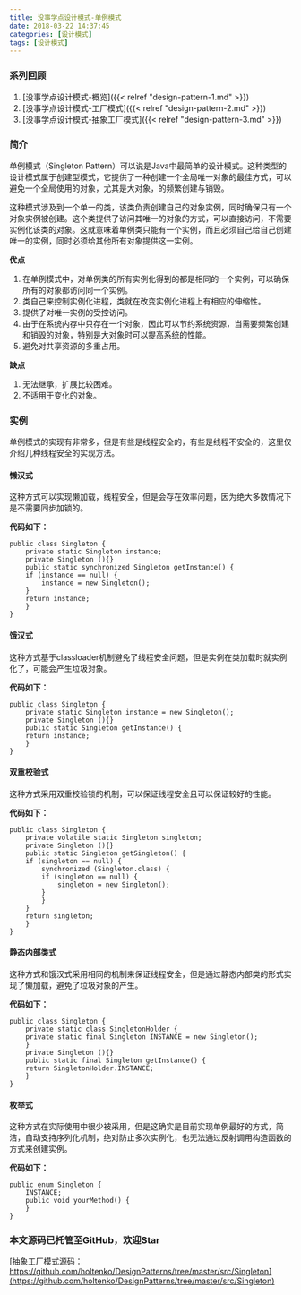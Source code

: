 ```yaml
---
title: 没事学点设计模式-单例模式
date: 2018-03-22 14:37:45
categories: [设计模式]
tags: [设计模式]
---
```

### 系列回顾
1. [没事学点设计模式-概览]({{< relref "design-pattern-1.md" >}})
2. [没事学点设计模式-工厂模式]({{< relref "design-pattern-2.md" >}})
3. [没事学点设计模式-抽象工厂模式]({{< relref "design-pattern-3.md" >}})

### 简介
单例模式（Singleton Pattern）可以说是Java中最简单的设计模式。这种类型的设计模式属于创建型模式，它提供了一种创建一个全局唯一对象的最佳方式，可以避免一个全局使用的对象，尤其是大对象，的频繁创建与销毁。

这种模式涉及到一个单一的类，该类负责创建自己的对象实例，同时确保只有一个对象实例被创建。这个类提供了访问其唯一的对象的方式，可以直接访问，不需要实例化该类的对象。这就意味着单例类只能有一个实例，而且必须自己给自己创建唯一的实例，同时必须给其他所有对象提供这一实例。
<!-- more -->
**优点**
 1. 在单例模式中，对单例类的所有实例化得到的都是相同的一个实例，可以确保所有的对象都访问同一个实例。
 2. 类自己来控制实例化进程，类就在改变实例化进程上有相应的伸缩性。
 3. 提供了对唯一实例的受控访问。
 4. 由于在系统内存中只存在一个对象，因此可以节约系统资源，当需要频繁创建和销毁的对象，特别是大对象时可以提高系统的性能。
 5. 避免对共享资源的多重占用。

**缺点**
1. 无法继承，扩展比较困难。
2. 不适用于变化的对象。

### 实例
单例模式的实现有非常多，但是有些是线程安全的，有些是线程不安全的，这里仅介绍几种线程安全的实现方法。

#### 懒汉式
这种方式可以实现懒加载，线程安全，但是会存在效率问题，因为绝大多数情况下是不需要同步加锁的。

**代码如下：**

```{java}
public class Singleton {  
    private static Singleton instance;  
    private Singleton (){}  
    public static synchronized Singleton getInstance() {  
    if (instance == null) {  
        instance = new Singleton();  
    }  
    return instance;  
    }  
}
```

#### 饿汉式

这种方式基于classloader机制避免了线程安全问题，但是实例在类加载时就实例化了，可能会产生垃圾对象。

**代码如下：**

```{java}
public class Singleton {  
    private static Singleton instance = new Singleton();  
    private Singleton (){}  
    public static Singleton getInstance() {  
    return instance;  
    }  
}
```

#### 双重校验式

这种方式采用双重校验锁的机制，可以保证线程安全且可以保证较好的性能。

**代码如下：**

```{java}
public class Singleton {  
    private volatile static Singleton singleton;  
    private Singleton (){}  
    public static Singleton getSingleton() {  
    if (singleton == null) {  
        synchronized (Singleton.class) {  
        if (singleton == null) {  
            singleton = new Singleton();  
        }  
        }  
    }  
    return singleton;  
    }  
}
```

#### 静态内部类式

这种方式和饿汉式采用相同的机制来保证线程安全，但是通过静态内部类的形式实现了懒加载，避免了垃圾对象的产生。

**代码如下：**

```{java}
public class Singleton {  
    private static class SingletonHolder {  
    private static final Singleton INSTANCE = new Singleton();  
    }  
    private Singleton (){}  
    public static final Singleton getInstance() {  
    return SingletonHolder.INSTANCE;  
    }  
}
```

#### 枚举式

这种方式在实际使用中很少被采用，但是这确实是目前实现单例最好的方式，简洁，自动支持序列化机制，绝对防止多次实例化，也无法通过反射调用构造函数的方式来创建实例。

**代码如下：**

```{java}
public enum Singleton {  
    INSTANCE;  
    public void yourMethod() {  
    }  
}  
```

### 本文源码已托管至GitHub，欢迎Star
[抽象工厂模式源码：https://github.com/holtenko/DesignPatterns/tree/master/src/Singleton](https://github.com/holtenko/DesignPatterns/tree/master/src/Singleton)